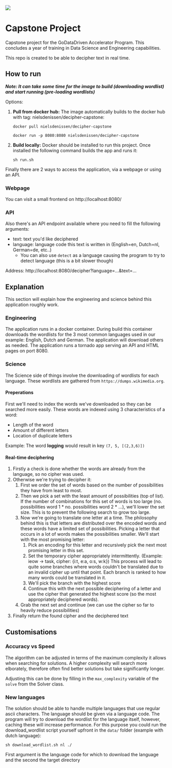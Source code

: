 ![](https://images.microbadger.com/badges/image/nielsdenissen/decipher-capstone.svg)

# Capstone Project
Capstone project for the GoDataDriven Accelerator Program. 
This concludes a year of training in Data Science and Engineering capabilities.

This repo is created to be able to decipher text in real time.

## How to run

***Note: It can take some time for the image to build (downloading wordlist) and start running (pre-loading wordlists)*** 

Options:

1. **Pull from docker hub:** The image automatically builds to the docker hub with tag: nielsdenissen/decipher-capstone:

    `docker pull nielsdenissen/decipher-capstone`
    
    `docker run -p 8080:8080 nielsdenissen/decipher-capstone`

2. **Build locally:** Docker should be installed to run this project. Once installed the following command builds the app and runs it:

    `sh run.sh`

Finally there are 2 ways to access the application, via a webpage or using an API.

### Webpage
You can visit a small frontend on http://localhost:8080/

### API
Also there's an API endpoint available where you need to fill the following arguments:
- text: text you'd like deciphered
- language: language code this text is written in (English=en, Dutch=nl, German=de, etc..)
    - You can also use `detect` as a language causing the program to try to detect language (this is a bit slower though)
    
Address: http://localhost:8080/decipher?language=...&text=... 


## Explanation

This section will explain how the engineering and science behind this application roughly work.

### Engineering

The application runs in a docker container. During build this container downloads the wordlists for the 3 most
common languages used in our example: English, Dutch and German. The application will download others as needed.
The application runs a tornado app serving an API and HTML pages on port 8080.

### Science

The Science side of things involve the downloading of wordlists for each language. These wordlists are gathered
from `https://dumps.wikimedia.org`.

#### Preperations
First we'll need to index the words we've downloaded so they can be searched more easily.
These words are indexed using 3 characteristics of a word: 
- Length of the word
- Amount of different letters
- Location of duplicate letters

Example: The word **logging** would result in key `(7, 5, [(2,3,6)])`

#### Real-time deciphering

1. Firstly a check is done whether the words are already from the language, so no cipher was used.
2. Otherwise we're trying to decipher it:
    1. First we order the set of words based on the number of possibilities they have from least to most.
    1. Then we pick a set with the least amount of possibilities (top of list). If the number of
        combinations for this set of words is too large (no. possibilities word 1 * no. possibilities word 2 * ...), 
        we'll lower the set size. This is to prevent the following search to grow too large.
    1. Now we're going to translate one letter at a time. The philosophy behind this is that letters are
    distributed over the encoded words and these words have a limited set of possibilities.
    Picking a letter that occurs in a lot of words makes the possibilities smaller. We'll start with the
    most promising letter:
        1. Pick an encoding for this letter and recursively pick the next most promising letter in this set.
        1. Set the temporary cipher appropriately intermittently. (Example: ieow -> task, cipher: {i:t, e:a, o:s, w:k})
        This process will lead to quite some branches where words couldn't be translated due to an invalid
        cipher up until that point. Each branch is ranked to how many words could be translated in it.
        1. We'll pick the branch with the highest score
        1. Continue this with the next possible deciphering of a letter and use the cipher that generated the highest
        score (so the most appropriately deciphered words).
    1. Grab the next set and continue (we can use the cipher so far to heavily reduce possibilities)
3. Finally return the found cipher and the deciphered text

## Customisations

### Accuracy vs Speed
The algorithm can be adjusted in terms of the maximum complexity it allows when searching for solutions.
A higher complexity will search more elborately, therefore often find better solutions but take significantly longer.

Adjusting this can be done by filling in the `max_complexity` variable of the `solve` from the Solver class.

### New languages
The solution should be able to handle multiple languages that use regular ascii characters. The language should be given via a language code.
The program will try to download the wordlist for the language itself, however, caching these will increase performance. For this purpose you
could run the download_wordlist script yourself upfront in the `data/` folder (example with dutch language):

    sh download_wordlist.sh nl ./
    
First argument is the language code for which to download the language and the second the target directory
